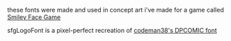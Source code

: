 these fonts were made and used in concept art i've made for a game called [Smiley Face Game](https://dev-smiley-face-game.sirjosh3917.com/)

sfgLogoFont is a pixel-perfect recreation of [codeman38's DPCOMIC font](https://www.1001fonts.com/dpcomic-font.html)